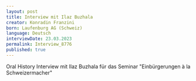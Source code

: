 ```yaml
---
layout: post
title: Interview mit Ilaz Buzhala
creator: Konradin Franzini
born: Laufenburg AG (Schweiz)
language: Deutsch
interviewDate: 23.03.2023
permalink: Interview_8776
published: true
---
```

Oral History Interview mit Ilaz Buzhala für das Seminar "Einbürgerungen à la Schweizermacher"